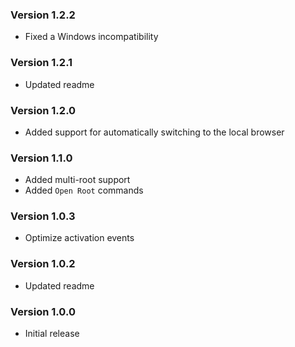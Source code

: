 ### Version 1.2.2
- Fixed a Windows incompatibility

### Version 1.2.1
- Updated readme

### Version 1.2.0
- Added support for automatically switching to the local browser

### Version 1.1.0
- Added multi-root support
- Added `Open Root` commands

### Version 1.0.3
- Optimize activation events

### Version 1.0.2
- Updated readme

### Version 1.0.0
- Initial release
